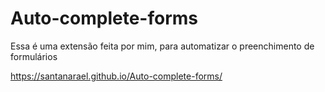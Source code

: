# Auto-complete-forms
Essa é uma extensão feita por mim, para automatizar o preenchimento de formulários 


https://santanarael.github.io/Auto-complete-forms/
